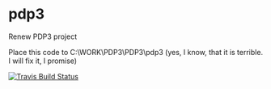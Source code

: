 # pdp3
Renew PDP3 project

Place this code to C:\WORK\PDP3\PDP3\pdp3 (yes, I know, that it is terrible. I will fix it, I promise)

[![Travis Build Status](https://api.travis-ci.org/cosmonaut-ok/pdp3.svg?branch=master)](https://travis-ci.org/cosmonaut-ok/pdp3)
